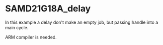 # SAMD21G18A_delay
In this example a delay don't make an empty job, but passing handle into a main cycle.

ARM compiler is needed.
